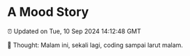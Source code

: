 # A Mood Story

⏰ Updated on Tue, 10 Sep 2024 14:12:48 GMT

💭 Thought: Malam ini, sekali lagi, coding sampai larut malam.

